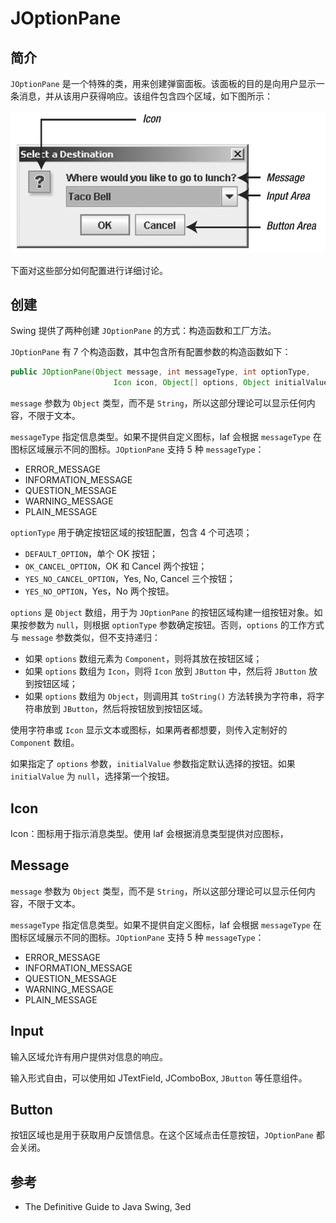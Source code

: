 # JOptionPane

## 简介

`JOptionPane` 是一个特殊的类，用来创建弹窗面板。该面板的目的是向用户显示一条消息，并从该用户获得响应。该组件包含四个区域，如下图所示：

![](images/2021-11-17-13-36-32.png)

下面对这些部分如何配置进行详细讨论。

## 创建

Swing 提供了两种创建 `JOptionPane` 的方式：构造函数和工厂方法。

`JOptionPane` 有 7 个构造函数，其中包含所有配置参数的构造函数如下：

```java
public JOptionPane(Object message, int messageType, int optionType,
                       Icon icon, Object[] options, Object initialValue)
```

`message` 参数为 `Object` 类型，而不是 `String`，所以这部分理论可以显示任何内容，不限于文本。

`messageType` 指定信息类型。如果不提供自定义图标，laf 会根据 `messageType` 在图标区域展示不同的图标。`JOptionPane` 支持 5 种 `messageType`：

- ERROR_MESSAGE
- INFORMATION_MESSAGE
- QUESTION_MESSAGE
- WARNING_MESSAGE
- PLAIN_MESSAGE

`optionType` 用于确定按钮区域的按钮配置，包含 4 个可选项；

- `DEFAULT_OPTION`，单个 OK 按钮；
- `OK_CANCEL_OPTION`，OK 和 Cancel 两个按钮；
- `YES_NO_CANCEL_OPTION`，Yes, No, Cancel 三个按钮；
- `YES_NO_OPTION`，Yes，No 两个按钮。

`options` 是 `Object` 数组，用于为 `JOptionPane` 的按钮区域构建一组按钮对象。如果按参数为 `null`，则根据 `optionType` 参数确定按钮。否则，`options` 的工作方式与 `message` 参数类似，但不支持递归：

- 如果 `options` 数组元素为 `Component`，则将其放在按钮区域；
- 如果 `options` 数组为 `Icon`，则将 `Icon` 放到 `JButton` 中，然后将 `JButton` 放到按钮区域；
- 如果 `options` 数组为 `Object`，则调用其 `toString()` 方法转换为字符串，将字符串放到 `JButton`，然后将按钮放到按钮区域。

使用字符串或 `Icon` 显示文本或图标，如果两者都想要，则传入定制好的 `Component` 数组。

如果指定了 `options` 参数，`initialValue` 参数指定默认选择的按钮。如果 `initialValue` 为 `null`，选择第一个按钮。

## Icon

Icon：图标用于指示消息类型。使用 laf 会根据消息类型提供对应图标，

## Message

`message` 参数为 `Object` 类型，而不是 `String`，所以这部分理论可以显示任何内容，不限于文本。

`messageType` 指定信息类型。如果不提供自定义图标，laf 会根据 `messageType` 在图标区域展示不同的图标。`JOptionPane` 支持 5 种 `messageType`：

- ERROR_MESSAGE
- INFORMATION_MESSAGE
- QUESTION_MESSAGE
- WARNING_MESSAGE
- PLAIN_MESSAGE

## Input

输入区域允许有用户提供对信息的响应。

输入形式自由，可以使用如 JTextField, JComboBox, `JButton` 等任意组件。

## Button

按钮区域也是用于获取用户反馈信息。在这个区域点击任意按钮，`JOptionPane` 都会关闭。

## 参考

- The Definitive Guide to Java Swing, 3ed
